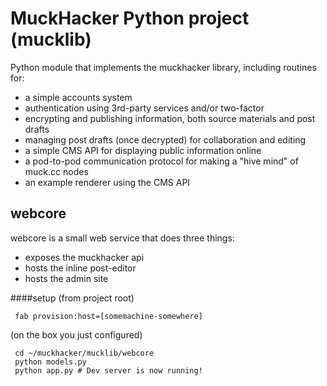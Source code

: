 # MuckHacker Python project (mucklib)

Python module that implements the muckhacker library, including routines for:

* a simple accounts system
* authentication using 3rd-party services and/or two-factor
* encrypting and publishing information, both source materials and post drafts
* managing post drafts (once decrypted) for collaboration and editing
* a simple CMS API for displaying public information online
* a pod-to-pod communication protocol for making a "hive mind" of muck.cc nodes
* an example renderer using the CMS API


webcore
-------
webcore is a small web service that does three things:
* exposes the muckhacker api
* hosts the inline post-editor
* hosts the admin site

####setup
(from project root)

     fab provision:host=[somemachine-somewhere]

(on the box you just configured)

     cd ~/muckhacker/mucklib/webcore
     python models.py
     python app.py # Dev server is now running!
